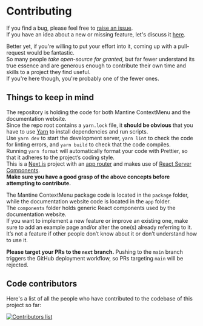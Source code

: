 # Contributing

If you find a bug, please feel free to [raise an issue](https://github.com/icflorescu/mantine-contextmenu/issues).  
If you have an idea about a new or missing feature, let's discuss it [here](https://github.com/icflorescu/mantine-contextmenu/discussions).

Better yet, if you're willing to put your effort into it, coming up with a pull-request would be fantastic.  
So many people _take open-source for granted_, but far fewer understand its true essence and are generous enough to contribute their own time and skills to a project they find useful.  
If you're here though, you're probably one of the fewer ones.

## Things to keep in mind

The repository is holding the code for both Mantine ContextMenu and the documentation website.  
Since the repo root contains a `yarn.lock` file, it **should be obvious** that you have to use [Yarn](https://yarnpkg.com/) to install dependencies and run scripts.  
Use `yarn dev` to start the development server, `yarn lint` to check the code for linting errors, and `yarn build` to check that the code compiles.  
Running `yarn format` will automatically format your code with Prettier, so that it adheres to the project’s coding style.  
This is a [Next.js](https://nextjs.org/) project with an [app router](https://nextjs.org/docs/app/building-your-application/routing) and makes use of [React Server Components]().  
**Make sure you have a good grasp of the above concepts before attempting to contribute.**

The Mantine ContextMenu package code is located in the `package` folder, while the documentation website code is located in the `app` folder.  
The `components` folder holds generic React components used by the documentation website.  
If you want to implement a new feature or improve an existing one, make sure to add an example page and/or alter the one(s) already referring to it.  
It’s not a feature if other people don’t know about it or don’t understand how to use it.  

**Please target your PRs to the `next` branch.**
Pushing to the `main` branch triggers the GitHub deployment workflow, so PRs targeting `main` will be rejected.

## Code contributors

Here's a list of all the people who have contributed to the codebase of this project so far:

[![Contributors list](https://contrib.rocks/image?repo=icflorescu/mantine-contextmenu)](https://github.com/icflorescu/mantine-contextmenu/graphs/contributors)
